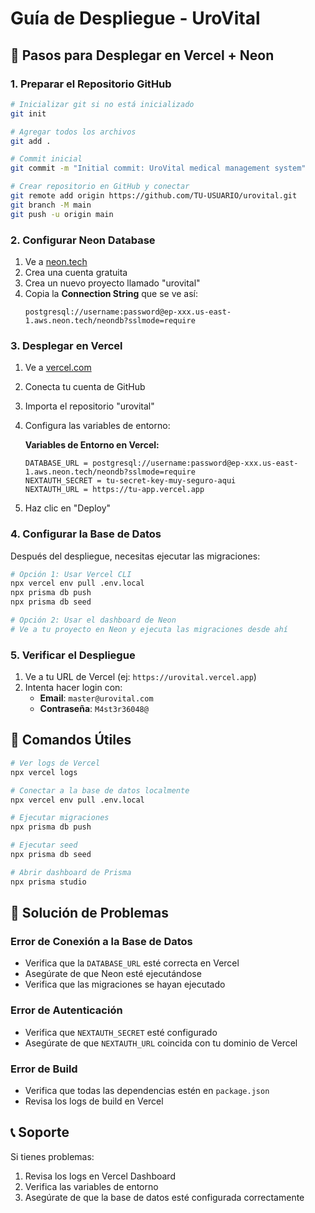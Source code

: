 # Guía de Despliegue - UroVital

## 🚀 Pasos para Desplegar en Vercel + Neon

### 1. Preparar el Repositorio GitHub

```bash
# Inicializar git si no está inicializado
git init

# Agregar todos los archivos
git add .

# Commit inicial
git commit -m "Initial commit: UroVital medical management system"

# Crear repositorio en GitHub y conectar
git remote add origin https://github.com/TU-USUARIO/urovital.git
git branch -M main
git push -u origin main
```

### 2. Configurar Neon Database

1. Ve a [neon.tech](https://neon.tech)
2. Crea una cuenta gratuita
3. Crea un nuevo proyecto llamado "urovital"
4. Copia la **Connection String** que se ve así:
   ```
   postgresql://username:password@ep-xxx.us-east-1.aws.neon.tech/neondb?sslmode=require
   ```

### 3. Desplegar en Vercel

1. Ve a [vercel.com](https://vercel.com)
2. Conecta tu cuenta de GitHub
3. Importa el repositorio "urovital"
4. Configura las variables de entorno:

   **Variables de Entorno en Vercel:**
   ```
   DATABASE_URL = postgresql://username:password@ep-xxx.us-east-1.aws.neon.tech/neondb?sslmode=require
   NEXTAUTH_SECRET = tu-secret-key-muy-seguro-aqui
   NEXTAUTH_URL = https://tu-app.vercel.app
   ```

5. Haz clic en "Deploy"

### 4. Configurar la Base de Datos

Después del despliegue, necesitas ejecutar las migraciones:

```bash
# Opción 1: Usar Vercel CLI
npx vercel env pull .env.local
npx prisma db push
npx prisma db seed

# Opción 2: Usar el dashboard de Neon
# Ve a tu proyecto en Neon y ejecuta las migraciones desde ahí
```

### 5. Verificar el Despliegue

1. Ve a tu URL de Vercel (ej: `https://urovital.vercel.app`)
2. Intenta hacer login con:
   - **Email**: `master@urovital.com`
   - **Contraseña**: `M4st3r36048@`

## 🔧 Comandos Útiles

```bash
# Ver logs de Vercel
npx vercel logs

# Conectar a la base de datos localmente
npx vercel env pull .env.local

# Ejecutar migraciones
npx prisma db push

# Ejecutar seed
npx prisma db seed

# Abrir dashboard de Prisma
npx prisma studio
```

## 🐛 Solución de Problemas

### Error de Conexión a la Base de Datos
- Verifica que la `DATABASE_URL` esté correcta en Vercel
- Asegúrate de que Neon esté ejecutándose
- Verifica que las migraciones se hayan ejecutado

### Error de Autenticación
- Verifica que `NEXTAUTH_SECRET` esté configurado
- Asegúrate de que `NEXTAUTH_URL` coincida con tu dominio de Vercel

### Error de Build
- Verifica que todas las dependencias estén en `package.json`
- Revisa los logs de build en Vercel

## 📞 Soporte

Si tienes problemas:
1. Revisa los logs en Vercel Dashboard
2. Verifica las variables de entorno
3. Asegúrate de que la base de datos esté configurada correctamente
